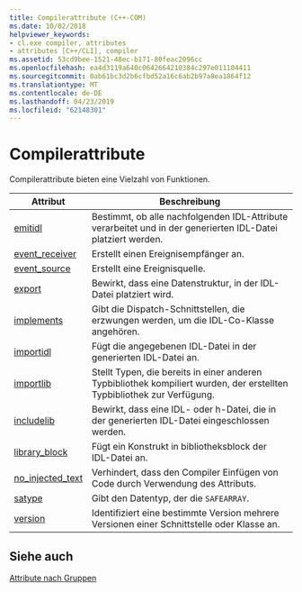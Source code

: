 ```yaml
---
title: Compilerattribute (C++-COM)
ms.date: 10/02/2018
helpviewer_keywords:
- cl.exe compiler, attributes
- attributes [C++/CLI], compiler
ms.assetid: 53cd9bee-1521-48ec-b171-80feac2096cc
ms.openlocfilehash: ea4d3119a640c0642664210384c297e011104411
ms.sourcegitcommit: 0ab61bc3d2b6cfbd52a16c6ab2b97a8ea1864f12
ms.translationtype: MT
ms.contentlocale: de-DE
ms.lasthandoff: 04/23/2019
ms.locfileid: "62148301"
---
```

# <a name="compiler-attributes"></a>Compilerattribute

Compilerattribute bieten eine Vielzahl von Funktionen.

|Attribut|Beschreibung|
|---------------|-----------------|
|[emitidl](emitidl.md)|Bestimmt, ob alle nachfolgenden IDL-Attribute verarbeitet und in der generierten IDL-Datei platziert werden.|
|[event_receiver](event-receiver.md)|Erstellt einen Ereignisempfänger an.|
|[event_source](event-source.md)|Erstellt eine Ereignisquelle.|
|[export](export.md)|Bewirkt, dass eine Datenstruktur, in der IDL-Datei platziert wird.|
|[implements](implements-cpp.md)|Gibt die Dispatch-Schnittstellen, die erzwungen werden, um die IDL-Co-Klasse angehören.|
|[importidl](importidl.md)|Fügt die angegebenen IDL-Datei in der generierten IDL-Datei an.|
|[importlib](importlib.md)|Stellt Typen, die bereits in einer anderen Typbibliothek kompiliert wurden, der erstellten Typbibliothek zur Verfügung.|
|[includelib](includelib-cpp.md)|Bewirkt, dass eine IDL- oder h-Datei, die in der generierten IDL-Datei eingeschlossen werden.|
|[library_block](library-block.md)|Fügt ein Konstrukt in bibliotheksblock der IDL-Datei an.|
|[no_injected_text](no-injected-text.md)|Verhindert, dass den Compiler Einfügen von Code durch Verwendung des Attributs.|
|[satype](satype.md)|Gibt den Datentyp, der die `SAFEARRAY`.|
|[version](version-cpp.md)|Identifiziert eine bestimmte Version mehrere Versionen einer Schnittstelle oder Klasse an.|

## <a name="see-also"></a>Siehe auch

[Attribute nach Gruppen](attributes-by-group.md)